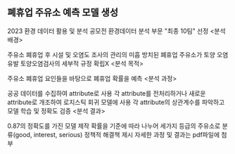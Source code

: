 ## 폐휴업 주유소 예측 모델 생성
2023 환경 데이터 활용 및 분석 공모전 환경데이터 분석 부문 "최종 10팀" 선정
<분석 배경>

주유소 폐휴업 후 시설 및 오염도 조사의 관리의 미흡
방치된 폐휴업 주유소가 토양 오염 유발
토양오염검사의 세부적 규정 확립X
<분석 목적>

주유소 폐휴업 요인들을 바탕으로 폐휴업 확률을 예측
<분석 과정>

공공 데이터를 수집하여 attribute로 사용
각 attribute를 전처리하거나 새로운 attribute로 개조하여 로지스틱 회귀 모델에 사용
각 attribute의 상관계수를 파악하고 모델 학습 및 정확도 검증
<분석 결과>

0.87의 정확도를 가진 모델 제작
확률을 기준에 따라 나누어 세가지 등급의 주유소로 분류(good, interest, serious)
정책적 해결책 제시
자세한 과정 및 결과는 pdf파일에 첨부
